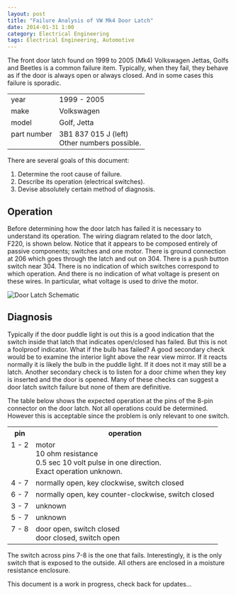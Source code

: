```yaml
---
layout: post
title: "Failure Analysis of VW Mk4 Door Latch"
date: 2014-01-31 1:00
category: Electrical Engineering
tags: Electrical Engineering, Automotive
---
```


The front door latch found on 1999 to 2005 (Mk4) Volkswagen Jettas, Golfs
and Beetles is a common failure item.
Typically, when they fail, they behave as if the door is always
open or always closed.
And in some cases this failure is sporadic.

<table>
<tr><td>year</td><td>1999 - 2005</td></tr>
<tr><td>make</td><td>Volkswagen</td></tr>
<tr><td>model</td><td>Golf, Jetta</td></tr>
<tr><td valign="top">part number</td><td>3B1 837 015 J (left)<br>
						Other numbers possible.</td></tr>
</table>

There are several goals of this document:

1.  Determine the root cause of failure.
1.  Describe its operation (electrical switches).
1.  Devise absolutely certain method of diagnosis.


## Operation

Before determining how the door latch has failed it is necessary to
understand its operation.
The wiring diagram related to the door latch, F220, is shown below.
Notice that it appears to be composed entirely of passive components;
switches and one motor.
There is ground connection at 206 which goes through the latch and
out on 304.
There is a push button switch near 304.
There is no indication of which switches correspond to which operation.
And there is no indication of what voltage is present on these wires.
In particular, what voltage is used to drive the motor.

![Door Latch Schematic]({{site.url}}/images/door_latch/door_latch_schematic.png)

## Diagnosis

Typically if the door puddle light is out this is a good indication
that the switch inside that latch that indicates open/closed has failed.
But this is not a foolproof indicator.  What if the bulb has failed?
A good secondary check would be to examine the interior light above
the rear view mirror.  If it reacts normally it is likely the bulb
in the puddle light.  If it does not it may still be a latch.
Another secondary check is to listen for a door chime when they key is
inserted and the door is opened.
Many of these checks can suggest a door latch switch failure but none
of them are definitive.

The table below shows the expected operation at the pins of the 8-pin
connector on the door latch.  Not all operations could be determined.
However this is acceptable since the problem is only relevant to one switch.

<table>
<tr><th>pin</th><th>operation</th></tr>
<tr><td valign="top">1 - 2</td><td>motor<br>
						10 ohm resistance<br>
						0.5 sec 10 volt pulse in one direction.<br>
						Exact operation unknown.</td></tr>
<tr><td>4 - 7</td><td>normally open, key clockwise, switch closed</td></tr>
<tr><td>6 - 7</td><td>normally open, key counter-clockwise, switch closed</td></tr>
<tr><td>3 - 7</td><td>unknown</td></tr>
<tr><td>5 - 7</td><td>unknown</td></tr>
<tr><td valign="top">7 - 8</td><td>door open, switch closed<br>
						door closed, switch open</td></tr>
</table>

The switch across pins 7-8 is the one that fails.
Interestingly, it is the only switch that is exposed to the outside.
All others are enclosed in a moisture resistance enclosure.

This document is a work in progress, check back for updates...
